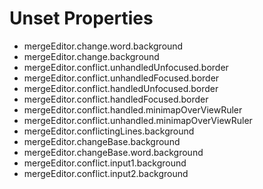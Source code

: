 # Unset Properties

- mergeEditor.change.word.background
- mergeEditor.change.background
- mergeEditor.conflict.unhandledUnfocused.border
- mergeEditor.conflict.unhandledFocused.border
- mergeEditor.conflict.handledUnfocused.border
- mergeEditor.conflict.handledFocused.border
- mergeEditor.conflict.handled.minimapOverViewRuler
- mergeEditor.conflict.unhandled.minimapOverViewRuler
- mergeEditor.conflictingLines.background
- mergeEditor.changeBase.background
- mergeEditor.changeBase.word.background
- mergeEditor.conflict.input1.background
- mergeEditor.conflict.input2.background

